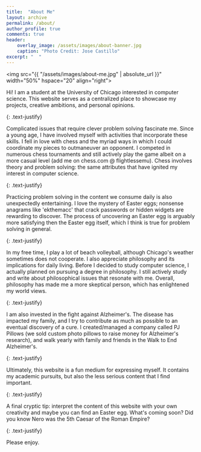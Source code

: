 ```yaml
---
title:  "About Me"
layout: archive
permalink: /about/
author_profile: true
comments: true
header:
    overlay_image: /assets/images/about-banner.jpg
    caption: "Photo Credit: Jose Castillo"
excerpt: "  "
---
```


<img src="{{ "/assets/images/about-me.jpg" | absolute_url }}"
width="50%" hspace="20" align="right">

Hi! I am a student at the University of Chicago interested in computer science. This website serves as a centralized place to showcase my projects, creative ambitions, and personal opinions.

{: .text-justify}

Complicated issues that require clever problem solving fascinate me. Since a young age, I have involved myself with activities that incorporate these skills. I fell in love with chess and the myriad ways in which I could coordinate my pieces to outmaneuver an opponent. I competed in numerous chess tournaments and still actively play the game albeit on a more casual level (add me on chess.com @ flightlessemu). Chess involves theory and problem solving: the same attributes that have ignited my interest in computer science. 

{: .text-justify}

Practicing problem solving in the content we consume daily is also unexpectedly entertaining. I love the mystery of Easter eggs; nonsense anagrams like 'ekthemacc' that crack passwords or hidden widgets are rewarding to discover. The process of uncovering an Easter egg is arguably more satisfying then the Easter egg itself, which I think is true for problem solving in general.

{: .text-justify}

In my free time, I play a lot of beach volleyball, although Chicago's weather sometimes does not cooperate. I also appreciate philosophy and its implications for daily living. Before I decided to study computer science, I actually planned on pursuing a degree in philosophy. I still actively study and write about philosophical issues that resonate with me. Overall, philosophy has made me a more skeptical person, which has enlightened my world views. 

{: .text-justify}

I am also invested in the fight against Alzheimer's. The disease has impacted my family, and I try to contribute as much as possible to an eventual discovery of a cure. I created/managed a company called PJ Pillows (we sold custom photo pillows to raise money for Alzheimer's research), and walk yearly with family and friends in the Walk to End Alzheimer's.

{: .text-justify}

Ultimately, this website is a fun medium for expressing myself. It contains my academic pursuits, but also the less serious content that I find important. 

{: .text-justify}

A final cryptic tip: interpret the content of this website with your own creativity and maybe you can find an Easter egg. What's coming soon? Did you know Nero was the 5th Caesar of the Roman Empire? 

{: .text-justify}

Please enjoy.


